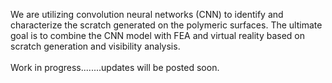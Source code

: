 We are utilizing convolution neural networks (CNN) to identify and characterize the scratch generated on the polymeric surfaces. The ultimate goal is to combine the CNN model with FEA and virtual reality based on scratch generation and visibility analysis.
<br><br>
Work in progress........updates will be posted soon.
